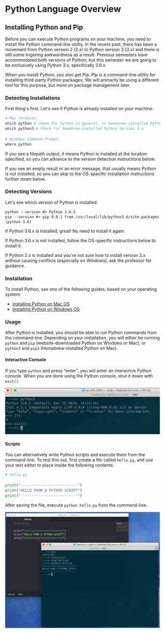 # Python Language Overview

## Installing Python and Pip

Before you can execute Python programs on your machine, you need to install the Python command-line utility. In the recent past, there has been a movement from Python version 2 (2.x) to Python version 3 (3.x) and there is still some lingering awkwardness as a result. Previous semesters have accommodated both versions of Python, but this semester we are going to be exclusively using Python 3.x, specifically 3.6.x.

When you install Python, you also get Pip. Pip is a command-line utility for installing third-party Python packages. We will primarily be using a different tool for this purpose, but more on package management later.

### Detecting Installations

First thing's first. Let's see if Python is already installed on your machine:

```sh
# Mac Terminal:
which python # check for Python in general, or Homebrew-installed Python Version 2.x
which python3 # check for Homebrew-installed Python Version 3.x

# Windows Command Prompt:
where python
```

If you see a filepath output, it means Python is installed at the location specified, so you can advance to the version detection instructions below.

If you see an empty result or an error message, that usually means Python is not installed, so you can skip to the OS-specific installation instructions further down below.

### Detecting Versions

Let's see which version of Python is installed:

```shell
python --version #> Python 3.6.5
pip --version #> pip 9.0.1 from /usr/local/lib/python3.6/site-packages (python 3.6)
```

If Python 3.6.x is installed, great! No need to install it again.

If Python 3.6.x is not installed, follow the OS-specific instructions below to install it.

If Python 2.x is installed and you're not sure how to install version 3.x without causing conflicts (especially on Windows), ask the professor for guidance.

### Installation

To install Python, see one of the following guides, based on your operating system:

  + [Installing Python on Mac OS](on-mac-via-homebrew.md)
  + [Installing Python on Windows OS](on-windows.md)

### Usage

After Python is installed, you should be able to run Python commands from the command-line. Depending on your installation, you will either be running `python` and `pip` (website-downloaded Python on Windows or Mac), or `python3` and `pip3` (Homebrew-installed Python on Mac).

#### Interactive Console

If you type `python` and press "enter", you will enter an interactive Python console. When you are done using the Python console, shut it down with `exit()`.

![a screenshot of using the python console to perform a simple calculation (2+2 = 4)](installation/img/mac-interactive-python-console.png)

#### Scripts

You can alternatively write Python scripts and execute them from the command-line. To test this out, first create a file called `hello.py`, and use your text editor to place inside the following contents:

```py
# hello.py

print("--------------------------")
print("HELLO FROM A PYTHON SCRIPT")
print("--------------------------")
```

After saving the file, execute `python hello.py` from the command-line.

![a screenshot of the output resulting from running a python script from the command-line. the hello message is printed in the terminal](installation/img/python-running-script.png)
